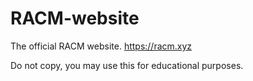 # RACM-website
The official RACM website. https://racm.xyz

Do not copy, you may use this for educational purposes.

